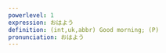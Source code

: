 ```yaml
---
powerlevel: 1
expression: おはよう
definition: (int,uk,abbr) Good morning; (P)
pronunciation: おはよう
---
```

